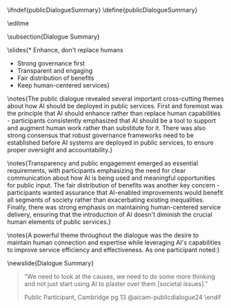 \ifndef{publicDialogueSummary}
\define{publicDialogueSummary}

\editme

\subsection{Dialogue Summary}

\slides{* Enhance, don't replace humans
* Strong governance first
* Transparent and engaging
* Fair distribution of benefits
* Keep human-centered services}

\notes{The public dialogue revealed several important cross-cutting themes about how AI should be deployed in public services. First and foremost was the principle that AI should enhance rather than replace human capabilities - participants consistently emphasized that AI should be a tool to support and augment human work rather than substitute for it. There was also strong consensus that robust governance frameworks need to be established before AI systems are deployed in public services, to ensure proper oversight and accountability.}

\notes{Transparency and public engagement emerged as essential requirements, with participants emphasizing the need for clear communication about how AI is being used and meaningful opportunities for public input. The fair distribution of benefits was another key concern - participants wanted assurance that AI-enabled improvements would benefit all segments of society rather than exacerbating existing inequalities. Finally, there was strong emphasis on maintaining human-centered service delivery, ensuring that the introduction of AI doesn't diminish the crucial human elements of public services.}

\notes{A powerful theme throughout the dialogue was the desire to maintain human connection and expertise while leveraging AI's capabilities to improve service efficiency and effectiveness. As one participant noted:}

\newslide{Dialogue Summary}

> "We need to look at the causes, we need to do some more thinking and not just start using AI to plaster over them [societal issues]." 
>
> Public Participant, Cambridge pg 13 @aicam-publicdialogue24
\endif
